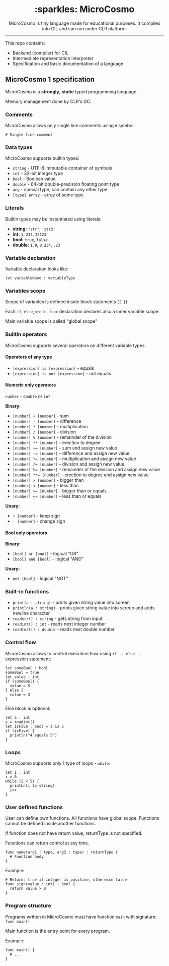 <h1 align="center">
:sparkles: MicroCosmo
</h1>

<p align="center">
MicroCosmo is tiny language made for educational purposes. It compiles into CIL and can run under CLR platform.
</p>

---

This repo contains:
- Backend (compiler) for CIL
- Intermediate representation interpreter
- Specification and basic documentation of a language

## MicroCosmo 1 specification

MicroCosmo is a **strongly**, **static** typed programming language.

Memory management done by CLR's GC.

### Comments

MicroCosmo allows only single line comments using `#` symbol:

`# Single line comment`

### Data types

MicroCosmo supports builtin types:

- `string` - UTF-8 immutable container of symbols
- `int` - 32-bit integer type
- `bool` - Boolean value
- `double` - 64-bit double-precision floating point type
- `any` - special type, can contain any other type
- `[type] array` - array of some type

### Literals

Builtin types may be instantiated using literals:

- **string:** `"str"`, `'str2'`
- **int:** `1`, `234`, `32123`
- **bool:** `true`, `false`
- **double:** `1.0`, `0.234`, `.23`

### Variable declaration

Variable declaration looks like:

`let variableName : variableType`

### Variables scope

Scope of variables is defined inside block statements (`{ }`)

Each `if`, `else`, `while`, `func` declaration declares also a inner variable scope.

Main variable scope is called "global scope"

### Builtin operators

MicroCosmo supports several operators on different variable types.

#### Operators of any type
- `[expression] is [expression]` - equals
- `[expression] is not [expression]` - not equals

#### Numeric only operators
`number` - `double` or `int`

**Binary:**
- `[number] + [number]` - sum
- `[number] - [number]` - difference
- `[number] * [number]` - multiplication
- `[number] / [number]` - division 
- `[number] % [number]` - remainder of the division 
- `[number] ** [number]` - erection to degree 
- `[number] += [number]` - sum and assign new value
- `[number] -= [number]` - difference and assign new value
- `[number] *= [number]` - multiplication and assign new value
- `[number] /= [number]` - division and assign new value
- `[number] %= [number]` - remainder of the division and assign new value
- `[number] **= [number]` - erection to degree and assign new value
- `[number] > [number]` - bigger than
- `[number] < [number]` - less than
- `[number] >= [number]` - bigger than or equals
- `[number] <= [number]` - less than or equals

**Unary:**
- `+ [number]` - keep sign
- `- [number]` - change sign

#### Bool only operators

**Binary:**
- `[bool] or [bool]` - logical "OR"
- `[bool] and [bool]` - logical "AND"

**Unary:**
- `not [bool]` - logical "NOT"

### Built-in functions

- `print(a : string)` - prints given string value into screen
- `println(a : string)` - prints given string value into screen and adds newline character
- `readstr() : string` - gets string from input
- `readint() : int` - reads next integer number 
- `readreal() : double` - reads next double number 

### Control flow

MicroCosmo allows to control execution flow using `if .. else ..` expression statement:

```
let someBool : bool
someBool = true
let value : int
if (someBool) {
  value = 5
} else {
  value = 3
}
```

Else block is optional:

```
let a : int
a = readint()
let isFive : bool = a is 5
if (isFive) {
  println("4 equals 5")
}
```

### Loops

MicroCosmo supports only 1 type of loops - `while`:

```
let i : int
i = 0
while (i < 5) {
  printLn(i to string)
  i++
}
```

### User defined functions

User can define own functions. All functions have global scope. Functions cannot be defined inside another functions.

If function does not have return value, returnType is not specified.

Functions can return control at any time.
```
func name(arg1 : type, arg2 : type) : returnType {
  # Function body
}
```

Example:
```
# Returns true if integer is positive, otherwise false
func sign(value : int) : bool {
  return value > 0
}
```
### Program structure

Programs written in MicroCosmo must have function `main` with signature:
`func main()`

Main function is the entry point for every program.

Example:
```
func main() {
  # ...
}
```

